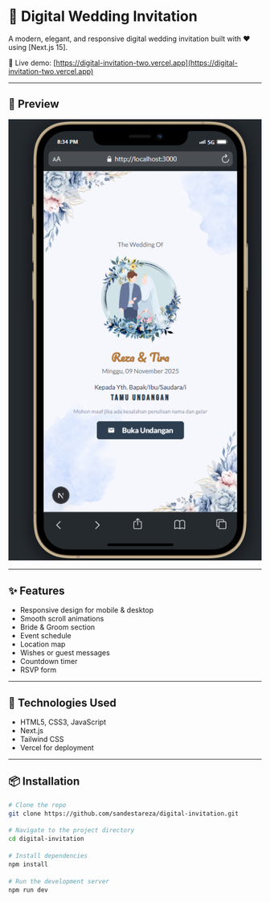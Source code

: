 # 💌 Digital Wedding Invitation

A modern, elegant, and responsive digital wedding invitation built with ❤️ using [Next.js 15].

🔗 Live demo: [https://digital-invitation-two.vercel.app](https://digital-invitation-two.vercel.app)

---

## 📸 Preview

![Preview Screenshot](./public/preview.png)

---

## ✨ Features

- Responsive design for mobile & desktop
- Smooth scroll animations
- Bride & Groom section
- Event schedule
- Location map
- Wishes or guest messages
- Countdown timer
- RSVP form

---

## 🚀 Technologies Used

- HTML5, CSS3, JavaScript
- Next.js
- Tailwind CSS
- Vercel for deployment

---

## 📦 Installation

```bash
# Clone the repo
git clone https://github.com/sandestareza/digital-invitation.git

# Navigate to the project directory
cd digital-invitation

# Install dependencies
npm install

# Run the development server
npm run dev
